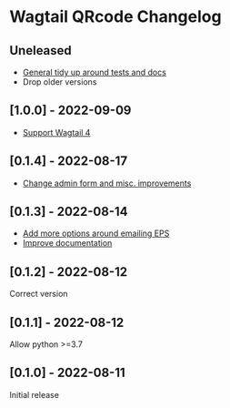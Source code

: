 # Wagtail QRcode Changelog

## Uneleased

- [General tidy up around tests and docs](https://github.com/nickmoreton/wagtail-qrcode/pull/28)
- Drop older versions

## [1.0.0] - 2022-09-09

- [Support Wagtail 4](https://github.com/nickmoreton/wagtail-qrcode/pull/24)

## [0.1.4] - 2022-08-17

- [Change admin form and misc. improvements](https://github.com/nickmoreton/wagtail-qrcode/pull/23)

## [0.1.3] - 2022-08-14

- [Add more options around emailing EPS](https://github.com/nickmoreton/wagtail-qrcode/pull/19)
- [Improve documentation](https://github.com/nickmoreton/wagtail-qrcode/pull/18)

## [0.1.2] - 2022-08-12

Correct version

## [0.1.1] - 2022-08-12

Allow python >=3.7

## [0.1.0] - 2022-08-11

Initial release
